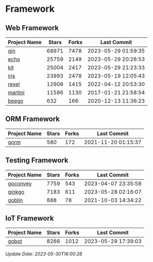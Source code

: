 # Framework

## Web Framework
| Project Name | Stars | Forks | Last Commit |
| ------------ | ----- | ----- | ----------- |
| [gin](https://github.com/gin-gonic/gin) | 68971 | 7478 | 2023-05-29 01:59:35 |
| [echo](https://github.com/labstack/echo) | 25759 | 2149 | 2023-05-29 20:26:53 |
| [kit](https://github.com/go-kit/kit) | 25004 | 2417 | 2023-05-29 21:23:33 |
| [iris](https://github.com/kataras/iris) | 23993 | 2478 | 2023-05-19 12:05:43 |
| [revel](https://github.com/revel/revel) | 12908 | 1415 | 2022-04-12 20:53:30 |
| [martini](https://github.com/go-martini/martini) | 11586 | 1130 | 2017-01-21 21:58:54 |
| [beego](https://github.com/astaxie/beego) | 632 | 166 | 2020-12-13 11:36:23 |

## ORM Framework
| Project Name | Stars | Forks | Last Commit |
| ------------ | ----- | ----- | ----------- |
| [gorm](https://github.com/jinzhu/gorm) | 580 | 172 | 2021-11-20 01:15:37 |

## Testing Framework
| Project Name | Stars | Forks | Last Commit |
| ------------ | ----- | ----- | ----------- |
| [goconvey](https://github.com/smartystreets/goconvey) | 7759 | 543 | 2023-04-07 23:35:58 |
| [ginkgo](https://github.com/onsi/ginkgo) | 7183 | 611 | 2023-05-28 02:16:07 |
| [goblin](https://github.com/franela/goblin) | 888 | 78 | 2021-10-03 14:34:22 |

## IoT Framework
| Project Name | Stars | Forks | Last Commit |
| ------------ | ----- | ----- | ----------- |
| [gobot](https://github.com/hybridgroup/gobot) | 8266 | 1012 | 2023-05-29 17:39:03 |

*Update Date: 2023-05-30T16:00:28*